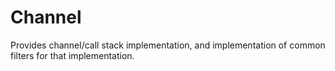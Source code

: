 # Channel

Provides channel/call stack implementation, and implementation of common filters
for that implementation.
